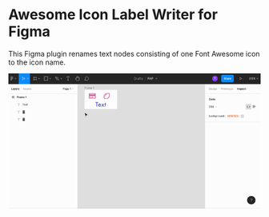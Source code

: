 # Awesome Icon Label Writer for Figma

This Figma plugin renames text nodes consisting of one Font Awesome icon to the icon name.

![](assets/screen-recording.gif)
